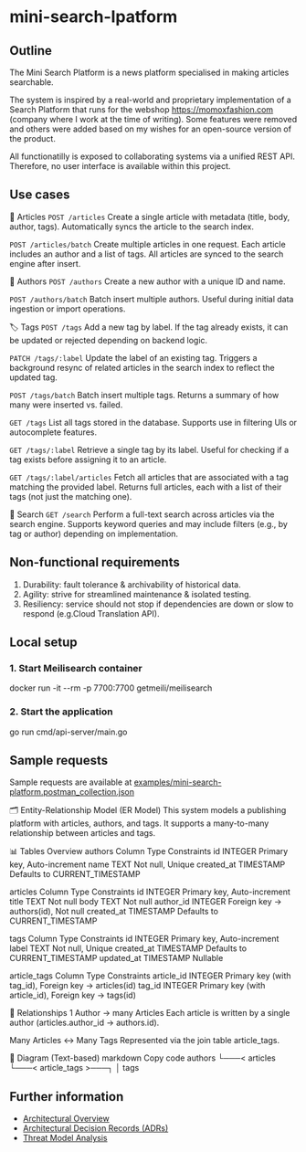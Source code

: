 # mini-search-lpatform

## Outline

The Mini Search Platform is a news platform specialised in making articles  searchable.

The system is inspired by a real-world and proprietary implementation of a Search Platform that runs for the webshop https://momoxfashion.com (company where I work at the time of writing). Some features were removed and others were added based on my wishes for an open-source version of the product.

All functionatilly is exposed to collaborating systems via a unified REST API. Therefore, no user interface is available within this project.

## Use cases

📝 Articles
`POST /articles`
Create a single article with metadata (title, body, author, tags).
Automatically syncs the article to the search index.

`POST /articles/batch`
Create multiple articles in one request.
Each article includes an author and a list of tags.
All articles are synced to the search engine after insert.

👤 Authors
`POST /authors`
Create a new author with a unique ID and name.

`POST /authors/batch`
Batch insert multiple authors.
Useful during initial data ingestion or import operations.

🏷️ Tags
`POST /tags`
Add a new tag by label.
If the tag already exists, it can be updated or rejected depending on backend logic.

`PATCH /tags/:label`
Update the label of an existing tag.
Triggers a background resync of related articles in the search index to reflect the updated tag.

`POST /tags/batch`
Batch insert multiple tags.
Returns a summary of how many were inserted vs. failed.

`GET /tags`
List all tags stored in the database.
Supports use in filtering UIs or autocomplete features.

`GET /tags/:label`
Retrieve a single tag by its label.
Useful for checking if a tag exists before assigning it to an article.

`GET /tags/:label/articles`
Fetch all articles that are associated with a tag matching the provided label.
Returns full articles, each with a list of their tags (not just the matching one).

🔎 Search
`GET /search`
Perform a full-text search across articles via the search engine.
Supports keyword queries and may include filters (e.g., by tag or author) depending on implementation.


## Non-functional requirements

1. Durability: fault tolerance & archivability of historical data.
3. Agility: strive for streamlined maintenance & isolated testing.
4. Resiliency: service should not stop if dependencies are down or slow to respond (e.g.Cloud Translation API).

## Local setup

### 1. Start Meilisearch container

docker run -it --rm -p 7700:7700 getmeili/meilisearch

### 2. Start the application
go run cmd/api-server/main.go

## Sample requests

Sample requests are available at [examples/mini-search-platform.postman_collection.json](examples/mini-search-platform.postman_collection.json)

🗂️ Entity-Relationship Model (ER Model)
This system models a publishing platform with articles, authors, and tags. It supports a many-to-many relationship between articles and tags.

📊 Tables Overview
authors
Column	Type	Constraints
id	INTEGER	Primary key, Auto-increment
name	TEXT	Not null, Unique
created_at	TIMESTAMP	Defaults to CURRENT_TIMESTAMP

articles
Column	Type	Constraints
id	INTEGER	Primary key, Auto-increment
title	TEXT	Not null
body	TEXT	Not null
author_id	INTEGER	Foreign key → authors(id), Not null
created_at	TIMESTAMP	Defaults to CURRENT_TIMESTAMP

tags
Column	Type	Constraints
id	INTEGER	Primary key, Auto-increment
label	TEXT	Not null, Unique
created_at	TIMESTAMP	Defaults to CURRENT_TIMESTAMP
updated_at	TIMESTAMP	Nullable

article_tags
Column	Type	Constraints
article_id	INTEGER	Primary key (with tag_id), Foreign key → articles(id)
tag_id	INTEGER	Primary key (with article_id), Foreign key → tags(id)

🔁 Relationships
1 Author → many Articles
Each article is written by a single author (articles.author_id → authors.id).

Many Articles ↔ Many Tags
Represented via the join table article_tags.

📘 Diagram (Text-based)
markdown
Copy code
authors
 └───< articles
           └───< article_tags >───┐
                                  │
                                tags


## Further information

- [Architectural Overview](ARCHITECTURE.md)
- [Architectural Decision Records (ADRs)](decisions/README.md)
- [Threat Model Analysis](THREAT_MODEL_ANALYSIS.md)
